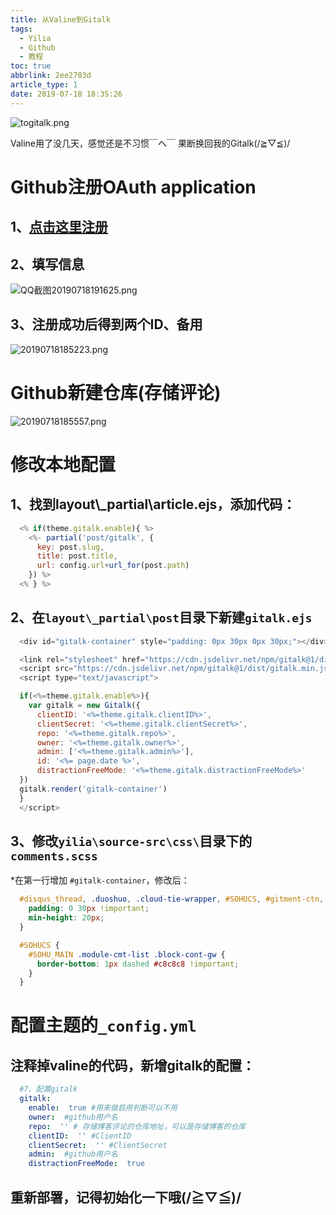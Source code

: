 ```yaml
---
title: 从Valine到Gitalk
tags: 
  - Yilia
  - Github
  - 教程
toc: true
abbrlink: 2ee2703d
article_type: 1
date: 2019-07-18 18:35:26
---
```


![togitalk.png](https://cdn.anyway1314.cn/imagetogitalk.png-title)

Valine用了没几天，感觉还是不习惯￣へ￣
果断换回我的Gitalk(/≧▽≦)/
<!--more-->

# Github注册OAuth application
## 1、[点击这里注册](https://github.com/settings/applications/new)
## 2、填写信息

![QQ截图20190718191625.png](https://cdn.anyway1314.cn/imageQQ截图20190718191625.png)

## 3、注册成功后得到两个ID、备用

![20190718185223.png](https://cdn.anyway1314.cn/image20190718185223.png)

# Github新建仓库(存储评论)

![20190718185557.png](https://cdn.anyway1314.cn/image20190718185557.png)

# 修改本地配置
## 1、找到layout\\_partial\article.ejs，添加代码：
``` js
  <% if(theme.gitalk.enable){ %>
    <%- partial('post/gitalk', {
      key: post.slug,
      title: post.title,
      url: config.url+url_for(post.path)
    }) %>
  <% } %>
```
## 2、在`layout\_partial\post`目录下新建`gitalk.ejs`
``` js
  <div id="gitalk-container" style="padding: 0px 30px 0px 30px;"></div>

  <link rel="stylesheet" href="https://cdn.jsdelivr.net/npm/gitalk@1/dist/gitalk.css">
  <script src="https://cdn.jsdelivr.net/npm/gitalk@1/dist/gitalk.min.js"></script>
  <script type="text/javascript">

  if(<%=theme.gitalk.enable%>){
    var gitalk = new Gitalk({
      clientID: '<%=theme.gitalk.clientID%>',
      clientSecret: '<%=theme.gitalk.clientSecret%>',
      repo: '<%=theme.gitalk.repo%>',
      owner: '<%=theme.gitalk.owner%>',
      admin: ['<%=theme.gitalk.admin%>'],
      id: '<%= page.date %>',
      distractionFreeMode: '<%=theme.gitalk.distractionFreeMode%>'
  })
  gitalk.render('gitalk-container')
  }
  </script>
```
## 3、修改`yilia\source-src\css\`目录下的`comments.scss`
*在第一行增加 `#gitalk-container`，修改后：
``` css
  #disqus_thread, .duoshuo, .cloud-tie-wrapper, #SOHUCS, #gitment-ctn, #gitalk-container{
    padding: 0 30px !important;
    min-height: 20px;
  }

  #SOHUCS {
    #SOHU_MAIN .module-cmt-list .block-cont-gw {
      border-bottom: 1px dashed #c8c8c8 !important;
    }
  }
```
# 配置主题的`_config.yml`
## 注释掉valine的代码，新增gitalk的配置：
``` yml
  #7、配置gitalk
  gitalk:
    enable:  true #用来做启用判断可以不用
    owner:  #github用户名
    repo:  '' # 存储博客评论的仓库地址，可以是存储博客的仓库
    clientID:  '' #ClientID
    clientSecret:  '' #ClientSecret
    admin:  #github用户名
    distractionFreeMode:  true
```

## 重新部署，记得初始化一下哦(/≧▽≦)/